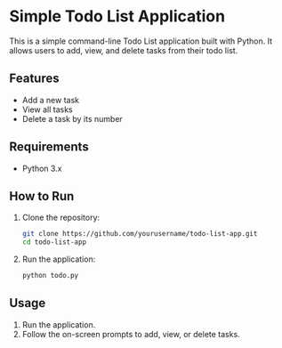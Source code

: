 # Simple Todo List Application

This is a simple command-line Todo List application built with Python. It allows users to add, view, and delete tasks from their todo list.

## Features

- Add a new task
- View all tasks
- Delete a task by its number

## Requirements

- Python 3.x

## How to Run

1. Clone the repository:
    ```sh
    git clone https://github.com/yourusername/todo-list-app.git
    cd todo-list-app
    ```

2. Run the application:
    ```sh
    python todo.py
    ```

## Usage

1. Run the application.
2. Follow the on-screen prompts to add, view, or delete tasks.
